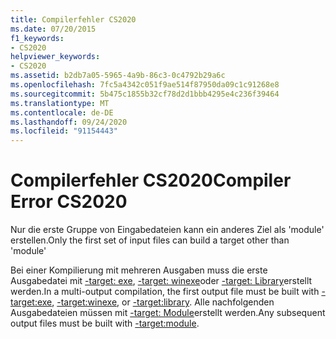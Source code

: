 ```yaml
---
title: Compilerfehler CS2020
ms.date: 07/20/2015
f1_keywords:
- CS2020
helpviewer_keywords:
- CS2020
ms.assetid: b2db7a05-5965-4a9b-86c3-0c4792b29a6c
ms.openlocfilehash: 7fc5a4342c051f9ae514f87950da09c1c91268e8
ms.sourcegitcommit: 5b475c1855b32cf78d2d1bbb4295e4c236f39464
ms.translationtype: MT
ms.contentlocale: de-DE
ms.lasthandoff: 09/24/2020
ms.locfileid: "91154443"
---
```

# <a name="compiler-error-cs2020"></a><span data-ttu-id="9a0f3-102">Compilerfehler CS2020</span><span class="sxs-lookup"><span data-stu-id="9a0f3-102">Compiler Error CS2020</span></span>

<span data-ttu-id="9a0f3-103">Nur die erste Gruppe von Eingabedateien kann ein anderes Ziel als 'module' erstellen.</span><span class="sxs-lookup"><span data-stu-id="9a0f3-103">Only the first set of input files can build a target other than 'module'</span></span>  
  
 <span data-ttu-id="9a0f3-104">Bei einer Kompilierung mit mehreren Ausgaben muss die erste Ausgabedatei mit [-target: exe](../language-reference/compiler-options/target-exe-compiler-option.md), [-target: winexe](../language-reference/compiler-options/target-winexe-compiler-option.md)oder [-target: Library](../language-reference/compiler-options/target-library-compiler-option.md)erstellt werden.</span><span class="sxs-lookup"><span data-stu-id="9a0f3-104">In a multi-output compilation, the first output file must be built with [-target:exe](../language-reference/compiler-options/target-exe-compiler-option.md), [-target:winexe](../language-reference/compiler-options/target-winexe-compiler-option.md), or [-target:library](../language-reference/compiler-options/target-library-compiler-option.md).</span></span> <span data-ttu-id="9a0f3-105">Alle nachfolgenden Ausgabedateien müssen mit [-target: Module](../language-reference/compiler-options/target-module-compiler-option.md)erstellt werden.</span><span class="sxs-lookup"><span data-stu-id="9a0f3-105">Any subsequent output files must be built with [-target:module](../language-reference/compiler-options/target-module-compiler-option.md).</span></span>

